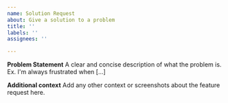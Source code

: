 ```yaml
---
name: Solution Request
about: Give a solution to a problem
title: ''
labels: ''
assignees: ''

---
```


**Problem Statement**
A clear and concise description of what the problem is. Ex. I'm always frustrated when [...]

**Additional context**
Add any other context or screenshots about the feature request here.
